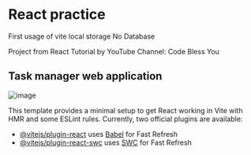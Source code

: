 # React practice
First usage of vite
local storage
No Database

Project from React Tutorial by YouTube Channel: Code Bless You
## Task manager web application
![image](https://github.com/SidneyBasa/react_taskmanager/assets/67940686/32927407-af45-49db-9faa-994b24288022)

This template provides a minimal setup to get React working in Vite with HMR and some ESLint rules.
Currently, two official plugins are available:
- [@vitejs/plugin-react](https://github.com/vitejs/vite-plugin-react/blob/main/packages/plugin-react/README.md) uses [Babel](https://babeljs.io/) for Fast Refresh
- [@vitejs/plugin-react-swc](https://github.com/vitejs/vite-plugin-react-swc) uses [SWC](https://swc.rs/) for Fast Refresh
